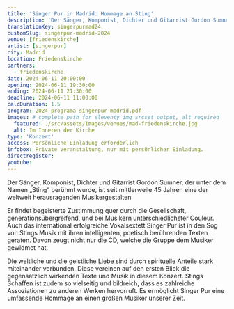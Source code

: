 ```yaml
---
title: 'Singer Pur in Madrid: Hommage an Sting'
description: 'Der Sänger, Komponist, Dichter und Gitarrist Gordon Sumner, der unter dem Namen „Sting“ berühmt wurde, ist seit mittlerweile 45 Jahren eine der weltweit herausragenden Musikergestalten.'
translationKey: singerpurmad24
customSlug: singerpur-madrid-2024
venue: [friedenskirche]
artist: [singerpur]
city: Madrid
location: Friedenskirche
partners:
  - friedenskirche
date: 2024-06-11 20:00:00
opening: 2024-06-11 19:30:00
ending: 2024-06-11 21:30:00
deadline: 2024-06-11 11:00:00
calcDuration: 1.5
program: 2024-programa-singerpur-madrid.pdf
images: # complete path for eleventy img srcset output, alt required
  featured: ./src/assets/images/venues/mad-friedenskirche.jpg
  alt: Im Inneren der Kirche
type: 'Konzert'
access: Persönliche Einladung erforderlich
infobox: Private Veranstaltung, nur mit persönlicher Einladung.
directregister:
youtube:
---
```


Der Sänger, Komponist, Dichter und Gitarrist Gordon Sumner, der unter dem Namen „Sting“ berühmt wurde, ist seit mittlerweile 45 Jahren eine der weltweit herausragenden Musikergestalten

Er findet begeisterte Zustimmung quer durch die Gesellschaft, generationsübergreifend, und bei Musikern unterschiedlichster Couleur.
Auch das international erfolgreiche Vokalsextett Singer Pur ist in den Sog von Stings Musik mit ihren intelligenten, poetisch berührenden Texten geraten. Davon zeugt nicht nur die CD, welche die Gruppe dem Musiker gewidmet hat.

Die weltliche und die geistliche Liebe sind durch spirituelle Anteile stark miteinander verbunden. Diese vereinen auf den ersten Blick die gegensätzlich wirkenden Texte und Musik in diesem Konzert. Stings Schaffen ist zudem so vielseitig und bildreich, dass es zahlreiche Assoziationen zu anderen Werken hervorruft. Es ermöglicht Singer Pur eine umfassende Hommage an einen großen Musiker unserer Zeit.
